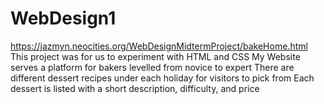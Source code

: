 # WebDesign1
https://jazmyn.neocities.org/WebDesignMidtermProject/bakeHome.html
This project was for us to experiment with HTML and CSS
My Website serves a platform for bakers levelled from novice to expert
There are different dessert recipes under each holiday for visitors to pick from
Each dessert is listed with a short description, difficulty, and price

